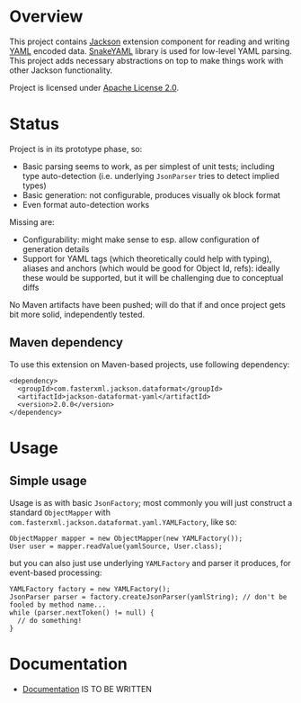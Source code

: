 # Overview

This project contains [Jackson](http://http://wiki.fasterxml.com/JacksonHome) extension component for reading and writing [YAML](http://en.wikipedia.org/wiki/YAML) encoded data.
[SnakeYAML](http://code.google.com/p/snakeyaml/) library is used for low-level YAML parsing.
This project adds necessary abstractions on top to make things work with other Jackson functionality.

Project is licensed under [Apache License 2.0](http://www.apache.org/licenses/LICENSE-2.0.txt).

# Status

Project is in its prototype phase, so:

* Basic parsing seems to work, as per simplest of unit tests; including type auto-detection (i.e. underlying `JsonParser` tries to detect implied types)
* Basic generation: not configurable, produces visually ok block format
* Even format auto-detection works

Missing are:

* Configurability: might make sense to esp. allow configuration of generation details
* Support for YAML tags (which theoretically could help with typing), aliases and anchors (which would be good for Object Id, refs): ideally these would be supported, but it will be challenging due to conceptual diffs

No Maven artifacts have been pushed; will do that if and once project gets bit more solid, independently tested.

## Maven dependency

To use this extension on Maven-based projects, use following dependency:

    <dependency>
      <groupId>com.fasterxml.jackson.dataformat</groupId>
      <artifactId>jackson-dataformat-yaml</artifactId>
      <version>2.0.0</version>
    </dependency>

# Usage

## Simple usage

Usage is as with basic `JsonFactory`; most commonly you will just construct a standard `ObjectMapper` with `com.fasterxml.jackson.dataformat.yaml.YAMLFactory`, like so:

    ObjectMapper mapper = new ObjectMapper(new YAMLFactory());
    User user = mapper.readValue(yamlSource, User.class);

but you can also just use underlying `YAMLFactory` and parser it produces, for event-based processing:

    YAMLFactory factory = new YAMLFactory();
    JsonParser parser = factory.createJsonParser(yamlString); // don't be fooled by method name...
    while (parser.nextToken() != null) {
      // do something!
    }

# Documentation

* [Documentation](jackson-dataformat-csv/wiki/Documentation) IS TO BE WRITTEN
